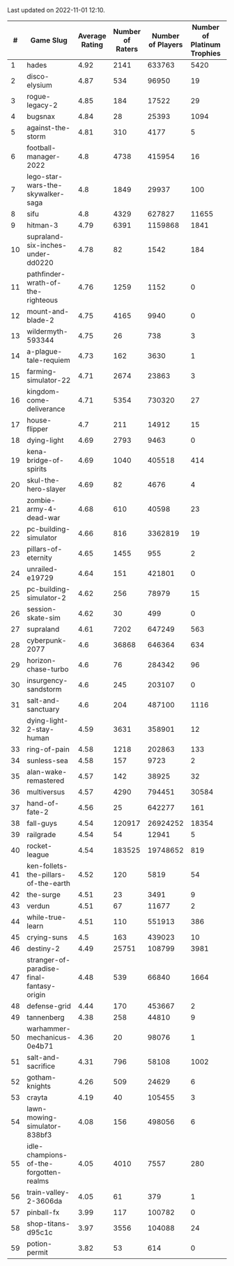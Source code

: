 Last updated on 2022-11-01 12:10.


|#|Game Slug|Average Rating|Number of Raters|Number of Players|Number of Platinum Trophies|Max Rarity (%)|
|---|---|---|---|---|---|---|
|1|hades|4.92|2141|633763|5420|89|
|2|disco-elysium|4.87|534|96950|19|28|
|3|rogue-legacy-2|4.85|184|17522|29|0.1|
|4|bugsnax|4.84|28|25393|1094|97|
|5|against-the-storm|4.81|310|4177|5|4|
|6|football-manager-2022|4.8|4738|415954|16|48|
|7|lego-star-wars-the-skywalker-saga|4.8|1849|29937|100|98|
|8|sifu|4.8|4329|627827|11655|96|
|9|hitman-3|4.79|6391|1159868|1841|48|
|10|supraland-six-inches-under-dd0220|4.78|82|1542|184|99|
|11|pathfinder-wrath-of-the-righteous|4.76|1259|1152|0|0.1|
|12|mount-and-blade-2|4.75|4165|9940|0|23|
|13|wildermyth-593344|4.75|26|738|3|91|
|14|a-plague-tale-requiem|4.73|162|3630|1|91|
|15|farming-simulator-22|4.71|2674|23863|3|81|
|16|kingdom-come-deliverance|4.71|5354|730320|27|30|
|17|house-flipper|4.7|211|14912|15|93|
|18|dying-light|4.69|2793|9463|0|96|
|19|kena-bridge-of-spirits|4.69|1040|405518|414|94|
|20|skul-the-hero-slayer|4.69|82|4676|4|96|
|21|zombie-army-4-dead-war|4.68|610|40598|23|66|
|22|pc-building-simulator|4.66|816|3362819|19|48|
|23|pillars-of-eternity|4.65|1455|955|2|79|
|24|unrailed-e19729|4.64|151|421801|0|0.6|
|25|pc-building-simulator-2|4.62|256|78979|15|75|
|26|session-skate-sim|4.62|30|499|0|18|
|27|supraland|4.61|7202|647249|563|99|
|28|cyberpunk-2077|4.6|36868|646364|634|61|
|29|horizon-chase-turbo|4.6|76|284342|96|83|
|30|insurgency-sandstorm|4.6|245|203107|0|7|
|31|salt-and-sanctuary|4.6|204|487100|1116|83|
|32|dying-light-2-stay-human|4.59|3631|358901|12|0.4|
|33|ring-of-pain|4.58|1218|202863|133|97|
|34|sunless-sea|4.58|157|9723|2|37|
|35|alan-wake-remastered|4.57|142|38925|32|6|
|36|multiversus|4.57|4290|794451|30584|79|
|37|hand-of-fate-2|4.56|25|642277|161|72|
|38|fall-guys|4.54|120917|26924252|18354|3|
|39|railgrade|4.54|54|12941|5|98|
|40|rocket-league|4.54|183525|19748652|819|75|
|41|ken-follets-the-pillars-of-the-earth|4.52|120|5819|54|53|
|42|the-surge|4.51|23|3491|9|94|
|43|verdun|4.51|67|11677|2|70|
|44|while-true-learn|4.51|110|551913|386|93|
|45|crying-suns|4.5|163|439023|10|65|
|46|destiny-2|4.49|25751|108799|3981|96|
|47|stranger-of-paradise-final-fantasy-origin|4.48|539|66840|1664|98|
|48|defense-grid|4.44|170|453667|2|80|
|49|tannenberg|4.38|258|44810|9|83|
|50|warhammer-mechanicus-0e4b71|4.36|20|98076|1|20|
|51|salt-and-sacrifice|4.31|796|58108|1002|91|
|52|gotham-knights|4.26|509|24629|6|34|
|53|crayta|4.19|40|105455|3|23|
|54|lawn-mowing-simulator-838bf3|4.08|156|498056|6|89|
|55|idle-champions-of-the-forgotten-realms|4.05|4010|7557|280|27|
|56|train-valley-2-3606da|4.05|61|379|1|88|
|57|pinball-fx|3.99|117|100782|0|85|
|58|shop-titans-d95c1c|3.97|3556|104088|24|98|
|59|potion-permit|3.82|53|614|0|98|
